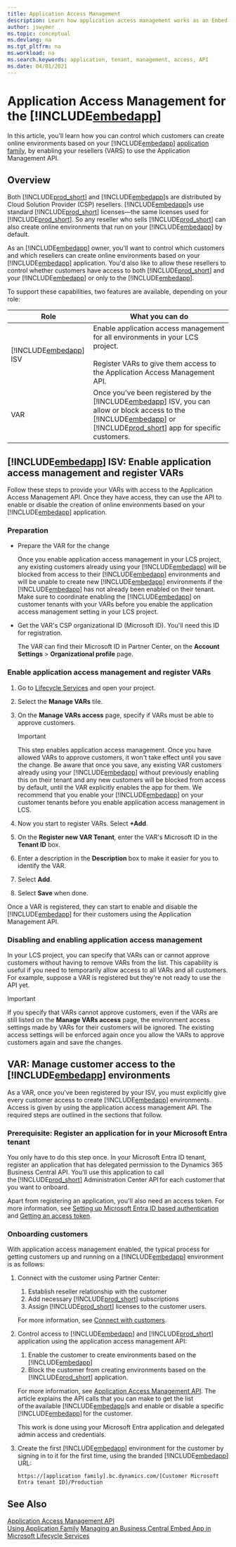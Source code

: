 ```yaml
---
title: Application Access Management
description: Learn how application access management works as an Embed App ISV and VAR.
author: jswymer
ms.topic: conceptual
ms.devlang: na
ms.tgt_pltfrm: na
ms.workload: na
ms.search.keywords: application, tenant, management, access, API
ms.date: 04/01/2021
---
```

# Application Access Management for the [!INCLUDE[embedapp](../developer/includes/embedapp.md)]

In this article, you'll learn how you can control which customers can create online environments based on your [!INCLUDE[embedapp](../developer/includes/embedapp.md)] [application family](../deployment/embed-app-using-application-family.md), by enabling your resellers (VARS) to use the Application Management API.

## Overview

Both [!INCLUDE[prod_short](../developer/includes/prod_short.md)] and [!INCLUDE[embedapp](../developer/includes/embedapp.md)]s are distributed by Cloud Solution Provider (CSP) resellers. [!INCLUDE[embedapp](../developer/includes/embedapp.md)]s use standard [!INCLUDE[prod_short](../developer/includes/prod_short.md)] licenses&mdash;the same licenses used for [!INCLUDE[prod_short](../developer/includes/prod_short.md)]. So any reseller who sells [!INCLUDE[prod_short](../developer/includes/prod_short.md)] can also create online environments that run on your [!INCLUDE[embedapp](../developer/includes/embedapp.md)] by default.  

As an [!INCLUDE[embedapp](../developer/includes/embedapp.md)] owner, you'll want to control which customers and which resellers can create online environments based on your [!INCLUDE[embedapp](../developer/includes/embedapp.md)] application. You'd also like to allow these resellers to control whether customers have access to both [!INCLUDE[prod_short](../developer/includes/prod_short.md)] and your [!INCLUDE[embedapp](../developer/includes/embedapp.md)] or only to the [!INCLUDE[embedapp](../developer/includes/embedapp.md)].

To support these capabilities, two features are available, depending on your role:

|Role|What you can do|
|---------|---------------|
|[!INCLUDE[embedapp](../developer/includes/embedapp.md)] ISV |Enable application access management for all environments in your LCS project.<br /><br />Register VARs to give them access to the Application Access Management API.|
|VAR|Once you've been registered by the [!INCLUDE[embedapp](../developer/includes/embedapp.md)] ISV, you can allow or block access to the [!INCLUDE[embedapp](../developer/includes/embedapp.md)] or [!INCLUDE[prod_short](../developer/includes/prod_short.md)] app for specific customers.|

## [!INCLUDE[embedapp](../developer/includes/embedapp.md)] ISV: Enable application access management and register VARs

Follow these steps to provide your VARs with access to the Application Access Management API. Once they have access, they can use the API to enable or disable the creation of online environments based on your [!INCLUDE[embedapp](../developer/includes/embedapp.md)] application.

### Preparation

- Prepare the VAR for the change

    Once you enable application access management in your LCS project, any existing customers already using your [!INCLUDE[embedapp](../developer/includes/embedapp.md)] will be blocked from access to their [!INCLUDE[embedapp](../developer/includes/embedapp.md)] environments and will be unable to create new [!INCLUDE[embedapp](../developer/includes/embedapp.md)] environments if the [!INCLUDE[embedapp](../developer/includes/embedapp.md)] has not already been enabled on their tenant. Make sure to  coordinate enabling the [!INCLUDE[embedapp](../developer/includes/embedapp.md)] on customer tenants with your VARs before you enable the application access management setting in your LCS project.

- Get the VAR's CSP organizational ID (Microsoft ID). You'll need this ID for registration.

    The VAR can find their Microsoft ID in Partner Center, on the **Account Settings** > **Organizational profile** page.

### Enable application access management and register VARs

1. Go to [Lifecycle Services](https://lcs.dynamics.com/v2) and open your project.
2. Select the **Manage VARs** tile.
3. On the **Manage VARs access** page, specify if VARs must be able to approve customers.

    > [!IMPORTANT]
    > This step enables application access management. Once you have allowed VARs to approve customers, it won't take effect until you save the change. Be aware that once you save, any existing VAR customers already using your [!INCLUDE[embedapp](../developer/includes/embedapp.md)] without previously enabling this on their tenant and any new customers will be blocked from access by default, until the VAR explicitly enables the app for them. We recommend that you enable your [!INCLUDE[embedapp](../developer/includes/embedapp.md)] on your customer tenants before you enable application access management in LCS.

4. Now you start to register VARs. Select **+Add**.
5. On the **Register new VAR Tenant**, enter the VAR's Microsoft ID in the **Tenant ID** box.
6. Enter a description in the **Description** box to make it easier for you to identify the VAR.
7. Select **Add**.
8. Select **Save** when done.

Once a VAR is registered, they can start to enable and disable the [!INCLUDE[embedapp](../developer/includes/embedapp.md)] for their customers using the Application Management API.

### Disabling and enabling application access management

In your LCS project, you can specify that VARs can or cannot approve customers without having to remove VARs from the list. This capability is useful if you need to temporarily allow access to all VARs and all customers. For example, suppose a VAR is registered but they're not ready to use the API yet.

> [!IMPORTANT]
> If you specify that VARs cannot approve customers, even if the VARs are still listed on the **Manage VARs access** page, the environment access settings made by VARs for their customers will be ignored. The existing access settings will be enforced again once you allow the VARs to approve customers again and save the changes.

## VAR: Manage customer access to the [!INCLUDE[embedapp](../developer/includes/embedapp.md)] environments

As a VAR, once you've been registered by your ISV, you must explicitly give every customer access to create [!INCLUDE[embedapp](../developer/includes/embedapp.md)] environments. Access is given by using the application access management API. The required steps are outlined in the sections that follow.

### Prerequisite: Register an application for in your Microsoft Entra tenant

You only have to do this step once. In your Microsoft Entra ID tenant, register an application that has delegated permission to the Dynamics 365 Business Central API. You'll use this application to call the [!INCLUDE[prod_short](../developer/includes/prod_short.md)] Administration Center API for each customer that you want to onboard.

Apart from registering an application, you'll also need an access token. For more information, see [Setting up Microsoft Entra ID based authentication](../administration/administration-center-api.md#azuread) and [Getting an access token](../administration/administration-center-api.md#getting-an-access-token-with-client-credentials-flow).

### Onboarding customers

With application access management enabled, the typical process for getting customers up and running on a [!INCLUDE[embedapp](../developer/includes/embedapp.md)] environment is as follows:

1. Connect with the customer using Partner Center:
    1. Establish reseller relationship with the customer
    2. Add necessary [!INCLUDE[prod_short](../developer/includes/prod_short.md)] subscriptions
    3. Assign [!INCLUDE[prod_short](../developer/includes/prod_short.md)] licenses to the customer users.

    For more information, see [Connect with customers](/partner-center/connect-with-your-customers?toc=%2fdynamics365%2fbusiness-central%2fdev-itpro%2ftoc.json).

2. Control access to [!INCLUDE[embedapp](../developer/includes/embedapp.md)] and [!INCLUDE[prod_short](../developer/includes/prod_short.md)] application using the application access management API:
    1. Enable the customer to create environments based on the [!INCLUDE[embedapp](../developer/includes/embedapp.md)] 
    2. Block the customer from creating environments based on the [!INCLUDE[prod_short](../developer/includes/prod_short.md)] application.

    For more information, see [Application Access Management API](embed-app-application-access-management-api.md). The article explains the API calls that you can make to get the list of the available [!INCLUDE[embedapp](../developer/includes/embedapp.md)]s and enable or disable a specific [!INCLUDE[embedapp](../developer/includes/embedapp.md)] for the customer.

    This work is done using your Microsoft Entra application and delegated admin access and credentials.
3. Create the first [!INCLUDE[embedapp](../developer/includes/embedapp.md)] environment for the customer by signing in to it for the first time, using the branded [!INCLUDE[embedapp](../developer/includes/embedapp.md)] URL:

    `https://[application family].bc.dynamics.com/[Customer Microsoft Entra tenant ID]/Production`

## See Also

[Application Access Management API](embed-app-application-access-management-api.md)  
[Using Application Family](../deployment/embed-app-using-application-family.md)
[Managing an Business Central Embed App in Microsoft Lifecycle Services](../deployment/embed-app-lifecycle-services.md)
